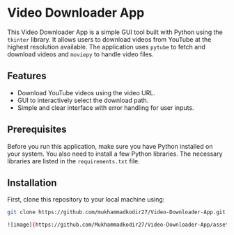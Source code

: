 # Video Downloader App

This Video Downloader App is a simple GUI tool built with Python using the `tkinter` library. It allows users to download videos from YouTube at the highest resolution available. The application uses `pytube` to fetch and download videos and `moviepy` to handle video files.

## Features

- Download YouTube videos using the video URL.
- GUI to interactively select the download path.
- Simple and clear interface with error handling for user inputs.

## Prerequisites

Before you run this application, make sure you have Python installed on your system. You also need to install a few Python libraries. The necessary libraries are listed in the `requirements.txt` file.

## Installation

First, clone this repository to your local machine using:

```bash
git clone https://github.com/mukhammadkodir27/Video-Downloader-App.git

![image](https://github.com/Mukhammadkodir27/Video-Downloader-App/assets/99057791/af709fe2-0c1d-4118-af6c-7c5440b46983)
